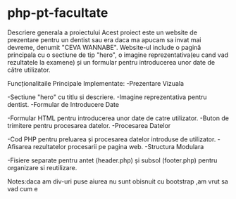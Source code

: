 # php-pt-facultate

Descriere generala a proiectului
Acest proiect este un website de prezentare pentru un dentist sau era daca ma apucam sa invat mai devreme, denumit "CEVA WANNABE". Website-ul include o pagină principala cu o sectiune de tip "hero", o imagine reprezentativa(eu cand vad rezultatele la examene) și un formular pentru introducerea unor date de către utilizator.

Funcționalitaile Principale Implementate:
-Prezentare Vizuala

-Sectiune "hero" cu titlu si descriere.
-Imagine reprezentativa pentru dentist.
-Formular de Introducere Date

-Formular HTML pentru introducerea unor date de catre utilizator.
-Buton de trimitere pentru procesarea datelor.
-Procesarea Datelor

-Cod PHP pentru preluarea și procesarea datelor introduse de utilizator.
-Afisarea rezultatelor procesarii pe pagina web.
-Structura Modulara

-Fisiere separate pentru antet (header.php) și subsol (footer.php) pentru organizare si reutilizare.

Notes:daca am div-uri puse aiurea nu sunt obisnuit cu bootstrap ,am vrut sa vad cum e 
